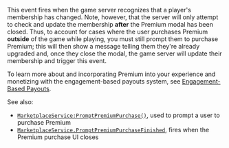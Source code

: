 This event fires when the game server recognizes that a player's
membership has changed. Note, however, that the server will only attempt
to check and update the membership **after** the Premium modal has been
closed. Thus, to account for cases where the user purchases Premium
**outside** of the game while playing, you must still prompt them to
purchase Premium; this will then show a message telling them they're
already upgraded and, once they close the modal, the game server will
update their membership and trigger this event.

To learn more about and incorporating Premium into your experience and
monetizing with the engagement-based payouts system, see
[Engagement-Based Payouts](https://create.roblox.com/docs/production/monetization/engagement-based-payouts).

See also:

- [`MarketplaceService:PromptPremiumPurchase()`](https://create.roblox.com/docs/reference/engine/classes/MarketplaceService#PromptPremiumPurchase), used to prompt a
user to purchase Premium
- [`MarketplaceService.PromptPremiumPurchaseFinished`](https://create.roblox.com/docs/reference/engine/classes/MarketplaceService#PromptPremiumPurchaseFinished), fires when the
Premium purchase UI closes